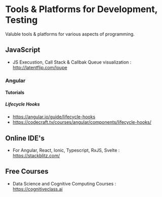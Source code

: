 # Tools & Platforms for Development, Testing
Valuble tools &amp; platforms for various aspects of programming.

## JavaScript
* JS Execustion, Call Stack & Callbak Queue visualization : http://latentflip.com/loupe
### Angular
#### Tutorials
##### Lifecycle Hooks
* https://angular.io/guide/lifecycle-hooks
* https://codecraft.tv/courses/angular/components/lifecycle-hooks/

## Online IDE's
* For Angular, React, Ionic, Typescript, RxJS, Svelte : https://stackblitz.com/

## Free Courses
* Data Science and Cognitive Computing Courses : https://cognitiveclass.ai
